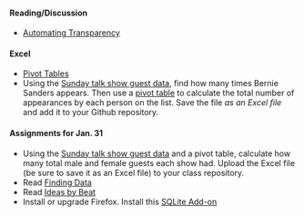 
#### Reading/Discussion

  * [Automating Transparency](https://source.opennews.org/en-US/learning/automating-transparency/)

#### Excel

  * [Pivot Tables](http://www.techonthenet.com/excel/pivottbls/create2011.php)
  * Using the [Sunday talk show guest data](https://raw.githubusercontent.com/TheUpshot/Sunday-Shows/master/guests.csv), find how many times Bernie Sanders appears. Then use a [pivot table](http://www.gcflearnfree.org/office2013/excel2013/27) to calculate the total number of appearances by each person on the list. Save the file *as an Excel file* and add it to your Github repository.

#### Assignments for Jan. 31

  * Using the [Sunday talk show guest data](https://raw.githubusercontent.com/TheUpshot/Sunday-Shows/master/guests.csv) and a pivot table, calculate how many total male and female guests each show had. Upload the Excel file (be sure to save it as an Excel file) to your class repository.
  * Read [Finding Data](http://mjwebster.github.io/DataJ/Other/FindingData.pdf)
  * Read [Ideas by Beat](http://mjwebster.github.io/DataJ/Other/Ideasbybeat.html)
  * Install or upgrade Firefox. Install this [SQLite Add-on](https://addons.mozilla.org/en-US/firefox/addon/5817)
